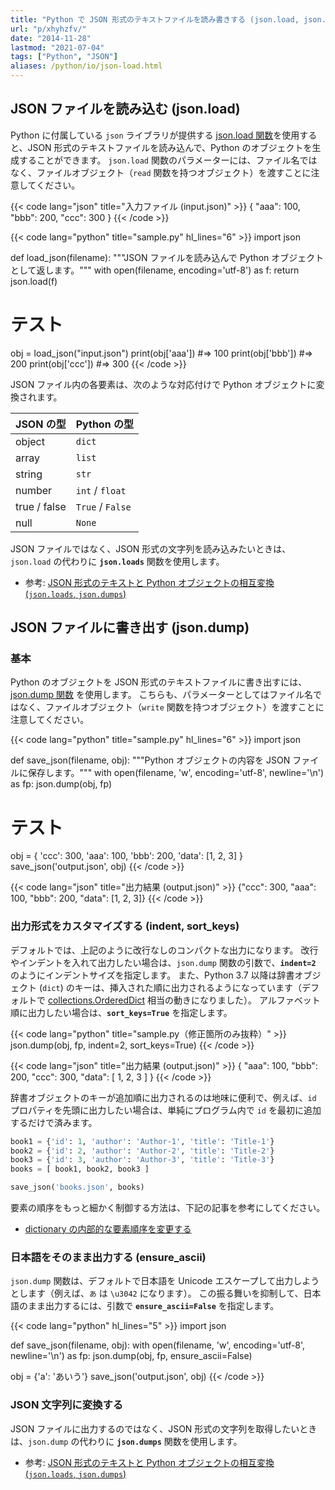 ```yaml
---
title: "Python で JSON 形式のテキストファイルを読み書きする (json.load, json.dump)"
url: "p/xhyhzfv/"
date: "2014-11-28"
lastmod: "2021-07-04"
tags: ["Python", "JSON"]
aliases: /python/io/json-load.html
---
```


JSON ファイルを読み込む (json.load)
----

Python に付属している `json` ライブラリが提供する [json.load 関数](https://docs.python.org/ja/3/library/json.html#json.load)を使用すると、JSON 形式のテキストファイルを読み込んで、Python のオブジェクトを生成することができます。
`json.load` 関数のパラメーターには、ファイル名ではなく、ファイルオブジェクト（`read` 関数を持つオブジェクト）を渡すことに注意してください。

{{< code lang="json" title="入力ファイル (input.json)" >}}
{
  "aaa": 100,
  "bbb": 200,
  "ccc": 300
}
{{< /code >}}

{{< code lang="python" title="sample.py" hl_lines="6" >}}
import json

def load_json(filename):
    """JSON ファイルを読み込んで Python オブジェクトとして返します。"""
    with open(filename, encoding='utf-8') as f:
        return json.load(f)

# テスト
obj = load_json("input.json")
print(obj['aaa'])  #=> 100
print(obj['bbb'])  #=> 200
print(obj['ccc'])  #=> 300
{{< /code >}}

JSON ファイル内の各要素は、次のような対応付けで Python オブジェクトに変換されます。

| JSON の型 | Python の型 |
| ---- | ---- |
| object | `dict` |
| array | `list` |
| string | `str` |
| number | `int` / `float` |
| true / false | `True` / `False` |
| null | `None` |

JSON ファイルではなく、JSON 形式の文字列を読み込みたいときは、`json.load` の代わりに __`json.loads`__ 関数を使用します。

- 参考: [JSON 形式のテキストと Python オブジェクトの相互変換 (`json.loads`, `json.dumps`)](/p/gwfweub/)


JSON ファイルに書き出す (json.dump)
----

### 基本

Python のオブジェクトを JSON 形式のテキストファイルに書き出すには、[json.dump 関数](https://docs.python.org/ja/3/library/json.html#json.dump) を使用します。
こちらも、パラメーターとしてはファイル名ではなく、ファイルオブジェクト（`write` 関数を持つオブジェクト）を渡すことに注意してください。

{{< code lang="python" title="sample.py" hl_lines="6" >}}
import json

def save_json(filename, obj):
    """Python オブジェクトの内容を JSON ファイルに保存します。"""
    with open(filename, 'w', encoding='utf-8', newline='\n') as fp:
        json.dump(obj, fp)

# テスト
obj = {
    'ccc': 300,
    'aaa': 100,
    'bbb': 200,
    'data': [1, 2, 3]
}
save_json('output.json', obj)
{{< /code >}}

{{< code lang="json" title="出力結果 (output.json)" >}}
{"ccc": 300, "aaa": 100, "bbb": 200, "data": [1, 2, 3]}
{{< /code >}}

### 出力形式をカスタマイズする (indent, sort_keys)

デフォルトでは、上記のように改行なしのコンパクトな出力になります。
改行やインデントを入れて出力したい場合は、`json.dump` 関数の引数で、__`indent=2`__ のようにインデントサイズを指定します。
また、Python 3.7 以降は辞書オブジェクト (`dict`) のキーは、挿入された順に出力されるようになっています（デフォルトで [collections.OrderedDict](https://docs.python.org/ja/3/library/collections.html#collections.OrderedDict) 相当の動きになりました）。
アルファベット順に出力したい場合は、__`sort_keys=True`__ を指定します。

{{< code lang="python" title="sample.py（修正箇所のみ抜粋）" >}}
json.dump(obj, fp, indent=2, sort_keys=True)
{{< /code >}}

{{< code lang="json" title="出力結果 (output.json)" >}}
{
  "aaa": 100,
  "bbb": 200,
  "ccc": 300,
  "data": [
    1,
    2,
    3
  ]
}
{{< /code >}}

辞書オブジェクトのキーが追加順に出力されるのは地味に便利で、例えば、`id` プロパティを先頭に出力したい場合は、単純にプログラム内で `id` を最初に追加するだけで済みます。

```python
book1 = {'id': 1, 'author': 'Author-1', 'title': 'Title-1'}
book2 = {'id': 2, 'author': 'Author-2', 'title': 'Title-2'}
book3 = {'id': 3, 'author': 'Author-3', 'title': 'Title-3'}
books = [ book1, book2, book3 ]

save_json('books.json', books)
```

要素の順序をもっと細かく制御する方法は、下記の記事を参考にしてください。

- [dictionary の内部的な要素順序を変更する](/p/vexfweu/)

### 日本語をそのまま出力する (ensure_ascii)

`json.dump` 関数は、デフォルトで日本語を Unicode エスケープして出力しようとします（例えば、`あ` は `\u3042` になります）。
この振る舞いを抑制して、日本語のまま出力するには、引数で __`ensure_ascii=False`__ を指定します。

{{< code lang="python" hl_lines="5" >}}
import json

def save_json(filename, obj):
    with open(filename, 'w', encoding='utf-8', newline='\n') as fp:
        json.dump(obj, fp, ensure_ascii=False)

obj = {'a': 'あいう'}
save_json('output.json', obj)
{{< /code >}}

### JSON 文字列に変換する

JSON ファイルに出力するのではなく、JSON 形式の文字列を取得したいときは、`json.dump` の代わりに __`json.dumps`__ 関数を使用します。

- 参考: [JSON 形式のテキストと Python オブジェクトの相互変換 (`json.loads`, `json.dumps`)](/p/gwfweub/)

